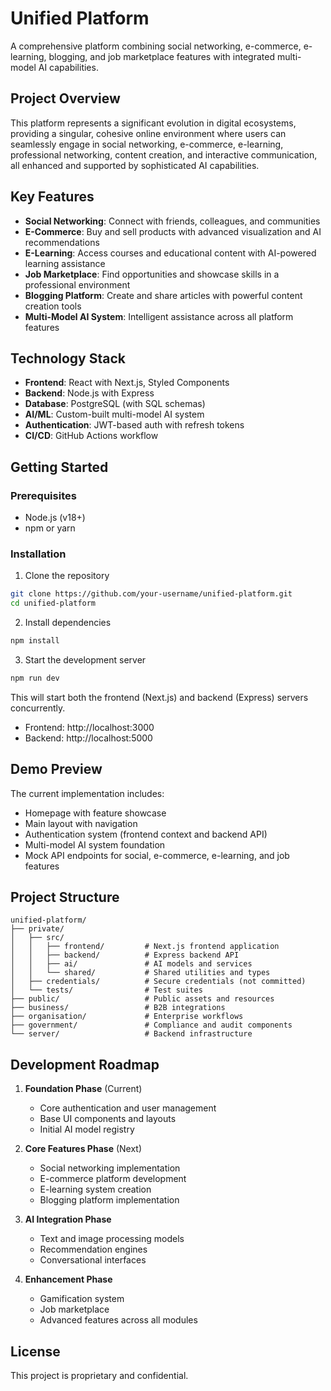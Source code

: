 # Unified Platform

A comprehensive platform combining social networking, e-commerce, e-learning, blogging, and job marketplace features with integrated multi-model AI capabilities.

## Project Overview

This platform represents a significant evolution in digital ecosystems, providing a singular, cohesive online environment where users can seamlessly engage in social networking, e-commerce, e-learning, professional networking, content creation, and interactive communication, all enhanced and supported by sophisticated AI capabilities.

## Key Features

- **Social Networking**: Connect with friends, colleagues, and communities
- **E-Commerce**: Buy and sell products with advanced visualization and AI recommendations
- **E-Learning**: Access courses and educational content with AI-powered learning assistance
- **Job Marketplace**: Find opportunities and showcase skills in a professional environment
- **Blogging Platform**: Create and share articles with powerful content creation tools
- **Multi-Model AI System**: Intelligent assistance across all platform features

## Technology Stack

- **Frontend**: React with Next.js, Styled Components
- **Backend**: Node.js with Express
- **Database**: PostgreSQL (with SQL schemas)
- **AI/ML**: Custom-built multi-model AI system
- **Authentication**: JWT-based auth with refresh tokens
- **CI/CD**: GitHub Actions workflow

## Getting Started

### Prerequisites

- Node.js (v18+)
- npm or yarn

### Installation

1. Clone the repository
```bash
git clone https://github.com/your-username/unified-platform.git
cd unified-platform
```

2. Install dependencies
```bash
npm install
```

3. Start the development server
```bash
npm run dev
```

This will start both the frontend (Next.js) and backend (Express) servers concurrently.

- Frontend: http://localhost:3000
- Backend: http://localhost:5000

## Demo Preview

The current implementation includes:

- Homepage with feature showcase
- Main layout with navigation
- Authentication system (frontend context and backend API)
- Multi-model AI system foundation
- Mock API endpoints for social, e-commerce, e-learning, and job features

## Project Structure

```
unified-platform/
├── private/
│   ├── src/
│   │   ├── frontend/         # Next.js frontend application
│   │   ├── backend/          # Express backend API
│   │   ├── ai/               # AI models and services
│   │   └── shared/           # Shared utilities and types
│   ├── credentials/          # Secure credentials (not committed)
│   └── tests/                # Test suites
├── public/                   # Public assets and resources
├── business/                 # B2B integrations
├── organisation/             # Enterprise workflows
├── government/               # Compliance and audit components
└── server/                   # Backend infrastructure
```

## Development Roadmap

1. **Foundation Phase** (Current)
   - Core authentication and user management
   - Base UI components and layouts
   - Initial AI model registry

2. **Core Features Phase** (Next)
   - Social networking implementation
   - E-commerce platform development
   - E-learning system creation
   - Blogging platform implementation

3. **AI Integration Phase**
   - Text and image processing models
   - Recommendation engines
   - Conversational interfaces

4. **Enhancement Phase**
   - Gamification system
   - Job marketplace
   - Advanced features across all modules

## License

This project is proprietary and confidential.
